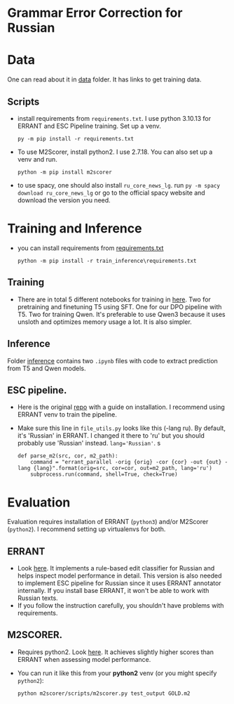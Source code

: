# Grammar Error Correction for Russian

# Data

One can read about it in [data](data) folder. It has links to get training data. 
## Scripts
* install requirements from `requirements.txt`. I use python 3.10.13 for ERRANT and ESC Pipeline training. Set up a venv.  
    ```
    py -m pip install -r requirements.txt
    ```
* To use M2Scorer, install python2. I use 2.7.18. You can also set up a venv and run. 
    ```
    python -m pip install m2scorer
    ```

* to use spacy, one should also install `ru_core_news_lg`. run `py -m spacy download ru_core_news_lg` or go to the official spacy website and download the version you need.

# Training and Inference
* you can install requirements from [requirements.txt](train_inference/requirements.txt)

    ```
    python -m pip install -r train_inference\requirements.txt
    ```
## Training

* There are in total 5 different notebooks for training in [here](train_inference/train). Two for pretraining and finetuning T5 using SFT. One for our DPO pipeline with T5. Two for training Qwen. It's preferable to use Qwen3 because it uses unsloth and optimizes memory usage a lot. It is also simpler. 

## Inference

Folder [inference](train_inference/inference) contains two `.ipynb` files with code to extract prediction from T5 and Qwen models. 


## ESC pipeline.

* Here is the original [repo](https://github.com/nusnlp/esc) with a guide on installation. I recommend using ERRANT venv to train the pipeline. 

* Make sure this line in `file_utils.py` looks like this (-lang ru). By default, it's 'Russian' in ERRANT. I changed it there to 'ru' but you should probably use 'Russian' instead. `lang='Russian'`. s
    ```
    def parse_m2(src, cor, m2_path):
        command = "errant_parallel -orig {orig} -cor {cor} -out {out} -lang {lang}".format(orig=src, cor=cor, out=m2_path, lang='ru')
        subprocess.run(command, shell=True, check=True)
    ```




# Evaluation

Evaluation requires installation of ERRANT (`python3`) and/or M2Scorer (`python2`). I recommend setting up virtualenvs for both. 

## ERRANT

* Look [here](https://github.com/Askinkaty/errant). It implements a rule-based edit classifier for Russian and helps inspect model performance in detail. This version is also needed to implement ESC pipeline for Russian since it uses ERRANT annotator internally. If you install base ERRANT, it won't be able to work with Russian texts.
* If you follow the instruction carefully, you shouldn't have problems with requirements.

## M2SCORER. 

* Requires python2. Look [here](https://github.com/nusnlp/m2scorer). It achieves slightly higher scores than ERRANT when assessing model performance. 

* You can run it like this from your **python2** venv (or you might specify `python2`):
    ```
    python m2scorer/scripts/m2scorer.py test_output GOLD.m2
    ```